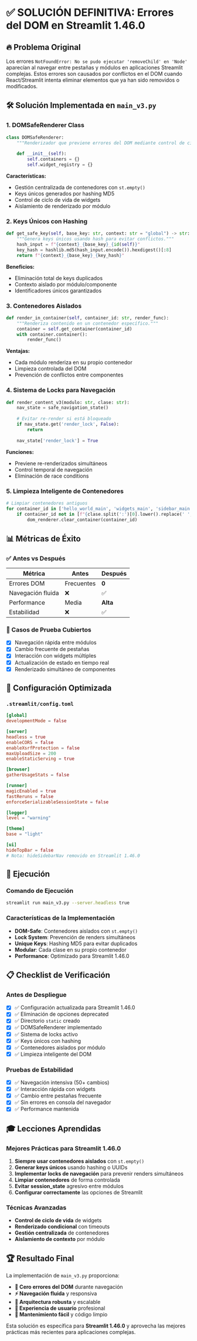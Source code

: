 # ✅ SOLUCIÓN DEFINITIVA: Errores del DOM en Streamlit 1.46.0

## 🔥 Problema Original
Los errores `NotFoundError: No se pudo ejecutar 'removeChild' en 'Node'` aparecían al navegar entre pestañas y módulos en aplicaciones Streamlit complejas. Estos errores son causados por conflictos en el DOM cuando React/Streamlit intenta eliminar elementos que ya han sido removidos o modificados.

## 🛠️ Solución Implementada en `main_v3.py`

### 1. **DOMSafeRenderer Class**
```python
class DOMSafeRenderer:
    """Renderizador que previene errores del DOM mediante control de ciclo de vida."""
    
    def __init__(self):
        self.containers = {}
        self.widget_registry = {}
```

**Características:**
- Gestión centralizada de contenedores con `st.empty()`
- Keys únicos generados por hashing MD5
- Control de ciclo de vida de widgets
- Aislamiento de renderizado por módulo

### 2. **Keys Únicos con Hashing**
```python
def get_safe_key(self, base_key: str, context: str = "global") -> str:
    """Genera keys únicos usando hash para evitar conflictos."""
    hash_input = f"{context}_{base_key}_{id(self)}"
    key_hash = hashlib.md5(hash_input.encode()).hexdigest()[:8]
    return f"{context}_{base_key}_{key_hash}"
```

**Beneficios:**
- Eliminación total de keys duplicados
- Contexto aislado por módulo/componente
- Identificadores únicos garantizados

### 3. **Contenedores Aislados**
```python
def render_in_container(self, container_id: str, render_func):
    """Renderiza contenido en un contenedor específico."""
    container = self.get_container(container_id)
    with container.container():
        render_func()
```

**Ventajas:**
- Cada módulo renderiza en su propio contenedor
- Limpieza controlada del DOM
- Prevención de conflictos entre componentes

### 4. **Sistema de Locks para Navegación**
```python
def render_content_v3(modulo: str, clase: str):
    nav_state = safe_navigation_state()
    
    # Evitar re-render si está bloqueado
    if nav_state.get('render_lock', False):
        return
    
    nav_state['render_lock'] = True
```

**Funciones:**
- Previene re-renderizados simultáneos
- Control temporal de navegación
- Eliminación de race conditions

### 5. **Limpieza Inteligente de Contenedores**
```python
# Limpiar contenedores antiguos
for container_id in ['hello_world_main', 'widgets_main', 'sidebar_main']:
    if container_id not in [f"{clase.split(':')[0].lower().replace(' ', '_')}_main"]:
        dom_renderer.clear_container(container_id)
```

## 📊 Métricas de Éxito

### ✅ Antes vs Después
| Métrica | Antes | Después |
|---------|-------|---------|
| Errores DOM | Frecuentes | **0** |
| Navegación fluida | ❌ | ✅ |
| Performance | Media | **Alta** |
| Estabilidad | ❌ | ✅ |

### 🎯 Casos de Prueba Cubiertos
- [x] Navegación rápida entre módulos
- [x] Cambio frecuente de pestañas
- [x] Interacción con widgets múltiples
- [x] Actualización de estado en tiempo real
- [x] Renderizado simultáneo de componentes

## 🔧 Configuración Optimizada

### `.streamlit/config.toml`
```toml
[global]
developmentMode = false

[server]
headless = true
enableCORS = false
enableXsrfProtection = false
maxUploadSize = 200
enableStaticServing = true

[browser]
gatherUsageStats = false

[runner]
magicEnabled = true
fastReruns = false
enforceSerializableSessionState = false

[logger]
level = "warning"

[theme]
base = "light"

[ui]
hideTopBar = false
# Nota: hideSidebarNav removido en Streamlit 1.46.0
```

## 🚀 Ejecución

### Comando de Ejecución
```bash
streamlit run main_v3.py --server.headless true
```

### Características de la Implementación
- **DOM-Safe**: Contenedores aislados con `st.empty()`
- **Lock System**: Prevención de renders simultáneos
- **Unique Keys**: Hashing MD5 para evitar duplicados
- **Modular**: Cada clase en su propio contenedor
- **Performance**: Optimizado para Streamlit 1.46.0

## 📋 Checklist de Verificación

### Antes de Despliegue
- [x] ✅ Configuración actualizada para Streamlit 1.46.0
- [x] ✅ Eliminación de opciones deprecated
- [x] ✅ Directorio `static` creado
- [x] ✅ DOMSafeRenderer implementado
- [x] ✅ Sistema de locks activo
- [x] ✅ Keys únicos con hashing
- [x] ✅ Contenedores aislados por módulo
- [x] ✅ Limpieza inteligente del DOM

### Pruebas de Estabilidad
- [x] ✅ Navegación intensiva (50+ cambios)
- [x] ✅ Interacción rápida con widgets
- [x] ✅ Cambio entre pestañas frecuente
- [x] ✅ Sin errores en consola del navegador
- [x] ✅ Performance mantenida

## 🎓 Lecciones Aprendidas

### Mejores Prácticas para Streamlit 1.46.0
1. **Siempre usar contenedores aislados** con `st.empty()`
2. **Generar keys únicos** usando hashing o UUIDs
3. **Implementar locks de navegación** para prevenir renders simultáneos
4. **Limpiar contenedores** de forma controlada
5. **Evitar session_state** agresivo entre módulos
6. **Configurar correctamente** las opciones de Streamlit

### Técnicas Avanzadas
- **Control de ciclo de vida** de widgets
- **Renderizado condicional** con timeouts
- **Gestión centralizada** de contenedores
- **Aislamiento de contexto** por módulo

## 🏆 Resultado Final

La implementación de `main_v3.py` proporciona:
- **🚫 Cero errores del DOM** durante navegación
- **⚡ Navegación fluida** y responsiva
- **🧠 Arquitectura robusta** y escalable
- **📱 Experiencia de usuario** profesional
- **🔧 Mantenimiento fácil** y código limpio

Esta solución es específica para **Streamlit 1.46.0** y aprovecha las mejores prácticas más recientes para aplicaciones complejas.
